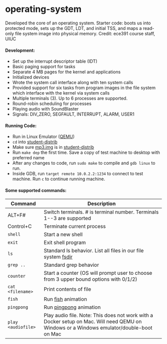 # operating-system

Developed the core of an operating system.
Starter code: boots us into protected mode, sets up the GDT, LDT, and initial TSS, and maps a read-only file system image into physical memory. Credit: ece391 course staff, UIUC

#### Development:
- Set up the interrupt descriptor table (IDT)
- Basic paging support for tasks
- Separate 4 MB pages for the kernel and applications
- Initialized devices
- Wrote the system call interface along with ten system calls
- Provided support for six tasks from program images in the file system which interface with the kernel via system calls
- Multiple terminals (3). Up to 6 processes are supported.
- Round-robin scheduling for processes
- Playing audio with SoundBlaster
- Signals: DIV_ZERO, SEGFAULT, INTERRUPT, ALARM, USER1

#### Running Code:
- Run in Linux Emulator ([QEMU](https://www.qemu.org/download/))
- `cd` into [student-distrib](/student-distrib/)
- Make sure [mp3.img](/student-distrib/mp3.img) is in [student-distrib](/student-distrib/)
- Run `make dep` the first time. Save a copy of test machine to desktop with preferred name
- After any changes to code, run `sudo make` to compile and `gdb linux` to run.
- Inside GDB, run `target remote 10.0.2.2:1234` to connect to test machine. Run `c` to continue running machine.

#### Some supported commands:
| Command | Description |
| --- | --- |
| ALT+F# | Switch terminals. # is terminal number. Terminals 1--3 are supported |
| Control+C | Terminate current process |
| `shell` | Start a new shell |
| `exit` | Exit shell program |
| `ls` | Standard ls behavior. List all files in our file system [fsdir](/fsdir/) |
| `grep ..` | Standard grep behavior |
| `counter` | Start a counter (OS will prompt user to choose from 3 upper bound options with 0/1/2) |
| `cat <filename>` | Print contents of file |
| `fish` | Run [fish](/fsdir/fish) animation |
| `pingpong` | Run [pingpong](/fsdir/pingpong) animation |
| `play <audiofile>` | Play audio file. Note: This does not work with a Docker setup on Mac. Will need QEMU on Windows or a Windows emulator/double-boot on Mac |
